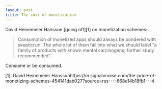 ```yaml
---
layout: post
title: The cost of monetization
---
```


David Heinemeier Hansson [going off][1] on monetization schemes:

> Consumption of monetized apps should always be pondered with skepticism. The whole lot of them fall into what we should label “a family of products with known mental carcinogens; further study recommended”.

Consume or be consumed. 

[1]: David Heinemeier Hanssonhttps://m.signalvnoise.com/the-price-of-monetizing-schemes-454141dab027?source=rss----668e14b18fb1---4